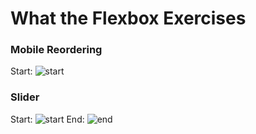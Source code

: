 # What the Flexbox Exercises

### Mobile Reordering
Start: ![start](https://i.imgur.com/0qmxkhH.png)

### Slider
Start: ![start](https://i.imgur.com/ks2leap.png)
End: ![end](https://i.imgur.com/Ol9nYgh.png)
